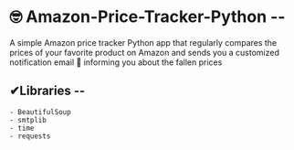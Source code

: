 # 🤓 Amazon-Price-Tracker-Python --

A simple Amazon price tracker Python app that regularly compares the prices of your favorite product on Amazon and sends you a customized notification email 📧 informing you about the fallen prices


## ✔Libraries --

    - BeautifulSoup
    - smtplib
    - time 
    - requests 

